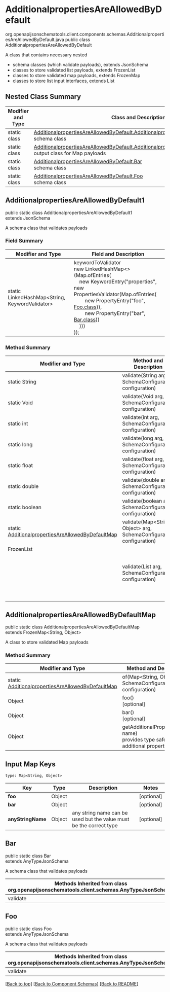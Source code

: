 # AdditionalpropertiesAreAllowedByDefault
org.openapijsonschematools.client.components.schemas.AdditionalpropertiesAreAllowedByDefault.java
public class AdditionalpropertiesAreAllowedByDefault

A class that contains necessary nested
- schema classes (which validate payloads), extends JsonSchema
- classes to store validated list payloads, extends FrozenList
- classes to store validated map payloads, extends FrozenMap
- classes to store list input interfaces, extends List

## Nested Class Summary
| Modifier and Type | Class and Description |
| ----------------- | ---------------------- |
| static class | [AdditionalpropertiesAreAllowedByDefault.AdditionalpropertiesAreAllowedByDefault1](#additionalpropertiesareallowedbydefault1)<br> schema class |
| static class | [AdditionalpropertiesAreAllowedByDefault.AdditionalpropertiesAreAllowedByDefaultMap](#additionalpropertiesareallowedbydefaultmap)<br> output class for Map payloads |
| static class | [AdditionalpropertiesAreAllowedByDefault.Bar](#bar)<br> schema class |
| static class | [AdditionalpropertiesAreAllowedByDefault.Foo](#foo)<br> schema class |

## AdditionalpropertiesAreAllowedByDefault1
public static class AdditionalpropertiesAreAllowedByDefault1<br>
extends JsonSchema

A schema class that validates payloads

### Field Summary
| Modifier and Type | Field and Description |
| ----------------- | ---------------------- |
| static LinkedHashMap<String, KeywordValidator> |keywordToValidator<br/>new LinkedHashMap<>(Map.ofEntries(<br/>&nbsp;&nbsp;&nbsp;&nbsp;new KeywordEntry("properties", new PropertiesValidator(Map.ofEntries(<br>&nbsp;&nbsp;&nbsp;&nbsp;&nbsp;&nbsp;&nbsp;&nbsp;new PropertyEntry("foo", [Foo.class](#foo))),<br>&nbsp;&nbsp;&nbsp;&nbsp;&nbsp;&nbsp;&nbsp;&nbsp;new PropertyEntry("bar", [Bar.class](#bar)))<br>&nbsp;&nbsp;&nbsp;&nbsp;)))<br>)); |

### Method Summary
| Modifier and Type | Method and Description |
| ----------------- | ---------------------- |
| static String | validate(String arg, SchemaConfiguration configuration) |
| static Void | validate(Void arg, SchemaConfiguration configuration) |
| static int | validate(int arg, SchemaConfiguration configuration) |
| static long | validate(long arg, SchemaConfiguration configuration) |
| static float | validate(float arg, SchemaConfiguration configuration) |
| static double | validate(double arg, SchemaConfiguration configuration) |
| static boolean | validate(boolean arg, SchemaConfiguration configuration) |
| static [AdditionalpropertiesAreAllowedByDefaultMap](#additionalpropertiesareallowedbydefaultmap) | validate(Map<String, Object> arg, SchemaConfiguration configuration) |
| FrozenList<Object> | validate(List<Object> arg, SchemaConfiguration configuration) |

## AdditionalpropertiesAreAllowedByDefaultMap
public static class AdditionalpropertiesAreAllowedByDefaultMap<br>
extends FrozenMap<String, Object>

A class to store validated Map payloads

### Method Summary
| Modifier and Type | Method and Description |
| ----------------- | ---------------------- |
| static [AdditionalpropertiesAreAllowedByDefaultMap](#additionalpropertiesareallowedbydefaultmap) | of(Map<String, Object> arg, SchemaConfiguration configuration) |
| Object | foo()<br>[optional] |
| Object | bar()<br>[optional] |
| Object | getAdditionalProperty(String name)<br>provides type safety for additional properties |

## Input Map Keys
```
type: Map<String, Object>
```
| Key | Type |  Description | Notes |
| --- | ---- | ------------ | ----- |
| **foo** | Object |  | [optional] |
| **bar** | Object |  | [optional] |
| **anyStringName** | Object | any string name can be used but the value must be the correct type | [optional] |

## Bar
public static class Bar<br>
extends AnyTypeJsonSchema

A schema class that validates payloads

| Methods Inherited from class org.openapijsonschematools.client.schemas.AnyTypeJsonSchema |
| ------------------------------------------------------------------ |
| validate                                                           |

## Foo
public static class Foo<br>
extends AnyTypeJsonSchema

A schema class that validates payloads

| Methods Inherited from class org.openapijsonschematools.client.schemas.AnyTypeJsonSchema |
| ------------------------------------------------------------------ |
| validate                                                           |

[[Back to top]](#top) [[Back to Component Schemas]](../../../README.md#Component-Schemas) [[Back to README]](../../../README.md)
